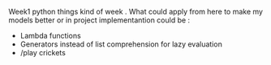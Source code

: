 Week1  python things   kind of  week .
What  could  apply from here   to make  my  models    better or  in  project implementantion  could   be :
- Lambda  functions
- Generators  instead  of list  comprehension  for  lazy  evaluation
- /play crickets
